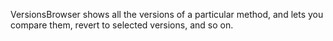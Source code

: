 VersionsBrowser shows all the versions of a particular method, and lets you compare them, revert to selected versions, and so on.